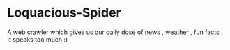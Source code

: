 # Loquacious-Spider
A web crawler which gives us our daily dose of news , weather , fun facts . It speaks too much :)
